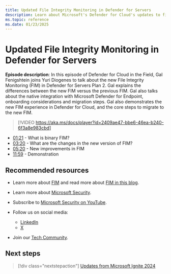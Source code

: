 ```yaml
---
title: Updated File Integrity Monitoring in Defender for Servers
description: Learn about Microsoft's Defender for Cloud's updates to file integrity monitoring capabilities, including new features and improvements.
ms.topic: reference
ms.date: 01/23/2025
---
```


# Updated File Integrity Monitoring in Defender for Servers

**Episode description**: In this episode of Defender for Cloud in the Field, Gal Fenigshtein joins Yuri Diogenes to talk about the new File Integrity Monitoring (FIM) in Defender for Servers Plan 2. Gal explains the differences between the new FIM versus the previous FIM. Gal also talks about the native integration with Microsoft Defender for Endpoint, onboarding considerations and migration steps. Gal also demonstrates the new FIM experience in Defender for Cloud, and the core steps to migrate to the new FIM.
  

> [!VIDEO https://aka.ms/docs/player?id=2409ae47-bbe6-46ea-b240-6f3a8e983cbd]

- [01:21](/shows/mdc-in-the-field/fim-in-servers#time=01m21s) - What is binary FIM?
- [03:20](/shows/mdc-in-the-field/fim-in-servers#time=03m20s) - What are the changes in the new version of FIM?
- [05:20](/shows/mdc-in-the-field/fim-in-servers#time=05m20s) - New improvements in FIM
- [11:59](/shows/mdc-in-the-field/fim-in-servers#time=11m59s) - Demonstration

## Recommended resources

- Learn more about [FIM](file-integrity-monitoring-enable-defender-endpoint.md) and read more about [FIM in this blog](https://techcommunity.microsoft.com/blog/microsoftdefendercloudblog/introducing-the-new-file-integrity-monitoring-with-defender-for-endpoint-integra/4252051).
- Learn more about [Microsoft Security](https://msft.it/6002T9HQY).
- Subscribe to [Microsoft Security on YouTube](https://www.youtube.com/playlist?list=PL3ZTgFEc7LysiX4PfHhdJPR7S8mGO14YS).

- Follow us on social media:

  - [LinkedIn](https://www.linkedin.com/showcase/microsoft-security/)
  - [X](https://x.com/msftsecurity)

- Join our [Tech Community](https://aka.ms/SecurityTechCommunity).

## Next steps

> [!div class="nextstepaction"]
> [Updates from Microsoft Ignite 2024](episode-fifty-four.md)
